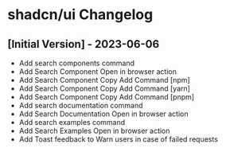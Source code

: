# shadcn/ui Changelog

## [Initial Version] - 2023-06-06

- Add search components command
- Add Search Component Open in browser action
- Add Search Component Copy Add Command [npm]
- Add Search Component Copy Add Command [yarn]
- Add Search Component Copy Add Command [pnpm]
- Add search documentation command
- Add Search Documentation Open in browser action
- Add search examples command
- Add Search Examples Open in browser action
- Add Toast feedback to Warn users in case of failed requests
